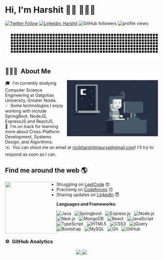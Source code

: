 # Hi, I'm Harshit 👋🏾 👩🏾‍💻

[![Twitter Follow](https://img.shields.io/twitter/follow/HarshitMaurya_?label=Follow)](https://twitter.com/intent/follow?screen_name=HarshitMaurya_)
[![Linkedin: Harshit](https://img.shields.io/badge/-Harshit-blue?style=flat-square&logo=Linkedin&logoColor=white&link=https://www.linkedin.com/in/harshitmaurya/)](https://www.linkedin.com/in/harshitmaurya/)
![GitHub followers](https://img.shields.io/github/followers/rockharshitmaurya?label=Follow&style=social)
<img alt = "profile views" src="https://komarev.com/ghpvc/?username=rockharshitmaurya&color=brightgreen"> 

![gitartwork](gitartwork.svg)

## 👨🏻‍💻 &nbsp;About Me

<img alt="Night Coding" src="https://raw.githubusercontent.com/AVS1508/AVS1508/master/assets/Night-Coding.gif" align="right"/>

🎓 &nbsp;I'm currently studying Computer Science Engineering at Galgotias University, Greater Noida.\
💡 &nbsp;Some technologies I enjoy working with include SpringBoot, NodeJS, ExpressJS and ReactJS.\
🌱 &nbsp;I'm on track for learning more about Cross-Platform Development, Systems Design, and Algorithms.\
✉️ &nbsp;You can shoot me an email at rockharshitmaurya@gmail.com! I'll try to respond as soon as I can.




## Find me around the web 🌎 <a href="https://www.linkedin.com/in/harshitmaurya/">
<img align="left" width="170" height="170" src="https://github.com/rockharshitmaurya/rockharshitmaurya/assets/46915044/28385714-4931-4c90-95bf-909711a8468d"></a>
- Struggling on <a href="https://www.leetcode.com/HarshitMaurya/">LeetCode</a> 😍
- Practising on <a href="https://codeforces.com/profile/harshit_maurya">Codeforces</a> 🙃
- Sharing updates on <a href="https://www.linkedin.com/in/harshitmaurya/">LinkedIn</a> 😇

**Languages and Frameworks:** 

![Java](https://img.shields.io/badge/java-black?logo=Java&style=social)&nbsp;&nbsp;
![Springboot](https://img.shields.io/badge/SpringBoot-black?logo=spring&style=social)&nbsp;&nbsp;
![Express.js](https://img.shields.io/badge/Express.js-black?logo=express&style=social)&nbsp;&nbsp;
![Node.js](https://img.shields.io/badge/Node.js-black?logo=node.js&style=social)&nbsp;&nbsp;
![Nest.js](https://img.shields.io/badge/Nest.js-black?logo=nestjs&style=social)&nbsp;&nbsp;
![MongoDB](https://img.shields.io/badge/MongoDB-black?logo=mongodb&style=social)&nbsp;&nbsp;
![React](https://img.shields.io/badge/React-black?logo=react&style=social)&nbsp;&nbsp;
![JavaScript](https://img.shields.io/badge/-JavaScript-black?logo=javascript&style=social)&nbsp;&nbsp;
![TypeScript](https://img.shields.io/badge/-TypeScript-black?logo=typescript&style=social)&nbsp;&nbsp;
![HTML5](https://img.shields.io/badge/-HTML5-black?logo=html5&style=social)&nbsp;&nbsp;
![CSS3](https://img.shields.io/badge/-CSS3-black?logo=css3&style=social)&nbsp;&nbsp;
![jQuery](https://img.shields.io/badge/-jQuery-black?logo=jquery&style=social)&nbsp;&nbsp;
![Bootstrap](https://img.shields.io/badge/-Bootstrap-black?logo=bootstrap&style=social)&nbsp;&nbsp;
![MySQL](https://img.shields.io/badge/-MySQL-black?logo=mysql&style=social)&nbsp;&nbsp;
![Git](https://img.shields.io/badge/-Git-black?logo=git&style=social)&nbsp;&nbsp;
![GitHub](https://img.shields.io/badge/-GitHub-black?logo=github&style=social)&nbsp;&nbsp;



### ⚙️ &nbsp;GitHub Analytics

<p align="center">
<a href="https://github.com/rockharshitmaurya">
  <img height="180em" src="https://github-readme-stats-eight-theta.vercel.app/api?username=rockharshitmaurya&show_icons=true&theme=gotham&include_all_commits=true&count_private=true"/>
  <img height="180em" src="https://github-readme-stats-eight-theta.vercel.app/api/top-langs/?username=rockharshitmaurya&layout=compact&langs_count=8&theme=gotham"/>
</a>
</p>

